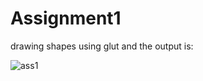 # Assignment1
   drawing shapes using glut and the output is:
   
   ![ass1](https://user-images.githubusercontent.com/36824339/49691548-7cd22300-fb4d-11e8-8972-d66a169108f2.jpg)

